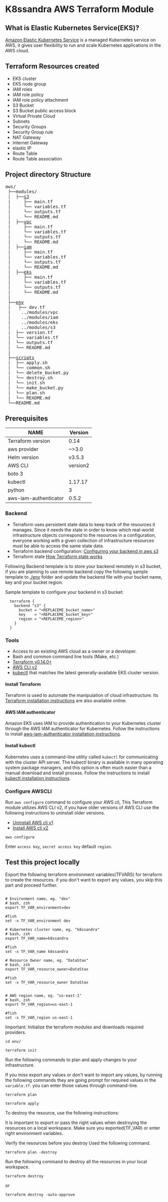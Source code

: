 # K8ssandra AWS Terraform Module

## What is Elastic Kubernetes Service(EKS)?
[Amazon Elastic Kubernetes Service](https://docs.aws.amazon.com/eks/latest/userguide/what-is-eks.html) is a managed Kubernetes service on AWS, it gives user flexibility to run and scale Kubernetes applications in the AWS cloud.


## Terraform Resources created
* EKS cluster
* EKS node group
* IAM roles
* IAM role policy
* IAM role policy attachment
* S3 Bucket
* S3 Bucket public access block
* Virtual Private Cloud
* Subnets
* Security Groups
* Security Group rule
* NAT Gateway
* Internet Gateway
* elastic IP
* Route Table
* Route Table association

## Project directory Structure
<pre>
aws/
 ├──modules/
 |  ├──<a href="modules/s3/README.md">s3</a>
 |     ├── main.tf 
 |     └── variables.tf 
 |     └── outputs.tf 
 |     └── README.md 
 |  ├──<a href="modules/vpc/README.md">vpc</a>
 |     ├── main.tf 
 |     └── variables.tf 
 |     └── outputs.tf 
 |     └── README.md 
 |  ├──<a href="modules/iam/README.md">iam</a>
 |     ├── main.tf 
 |     └── variables.tf 
 |     └── outputs.tf 
 |     └── README.md
 |  ├──<a href="modules/eks/README.md">eks</a>
 |     ├── main.tf 
 |     └── variables.tf 
 |     └── outputs.tf 
 |     └── README.md
 |
 ├──<a href="env/README.md">env</a>
 |   ├── dev.tf
 |    ../modules/vpc
 |    ../modules/iam
 |    ../modules/eks
 |    ../modules/s3
 |  ├── version.tf 
 |  └── variables.tf 
 |  └── outputs.tf
 |  └── README.md
 |
 ├──<a href="scripts/README.md">scripts</a>
 |  ├── apply.sh
 |  └── common.sh
 |  └── delete_bucket.py
 |  └── destroy.sh
 |  └── init.sh
 |  └── make_bucket.py
 |  └── plan.sh
 |  └── README.md
 └──README.md
</pre>

## Prerequisites

|       NAME          |   Version  | 
|---------------------|------------|
| Terraform version   |   0.14     |
| aws provider        |   ~>3.0    |
| Helm version        |   v3.5.3   |
|   AWS CLI           |  version2  |
|   boto 3            |            |   
|  kubectl            |  1.17.17   |
|  python             |    3       |
|aws-iam-authenticator|   0.5.2    |

### Backend
  * Terraform uses persistent state data to keep track of the resources it manages. Since it needs the state in order to know which real-world infrastructure objects correspond to the resources in a configuration, everyone working with a given collection of infrastructure resources must be able to access the same state data.
  * Terraform backend configuration: 
  [Configuring your backend in aws s3](https://www.terraform.io/docs/language/settings/backends/s3.html)
  * Terraform state
  [How Terraform state works](https://www.terraform.io/docs/language/state/index.html)

Following Backend template is to store your backend remotely in s3 bucket, if you are planning to use remote backend copy the following sample template to [./env](#./env) folder and update the backend file with your bucket name, key and your bucket region.

Sample template to configure your backend in s3 bucket:
```
  terraform {
    backend "s3" {
      bucket = "<REPLACEME_bucket_name>"
      key    = "<REPLACEME_bucket_key>"
      region = "<REPLACEME_region>"
    }
  }
```   
### Tools

* Access to an existing AWS cloud as a owner or a developer.
* Bash and common command line tools (Make, etc.)
* [Terraform v0.14.0+](https://www.terraform.io/downloads.html)
* [AWS CLI v2](https://docs.aws.amazon.com/cli/latest/userguide/install-cliv2.html)
* [kubectl](https://kubernetes.io/docs/reference/kubectl/overview/) that matches the latest generally-available EKS cluster version.

#### Install Terraform

Terraform is used to automate the manipulation of cloud infrastructure. Its [Terraform installation instructions](https://www.terraform.io/intro/getting-started/install.html) are also available online.

#### AWS IAM authenticator

Amazon EKS uses IAM to provide authentication to your Kubernetes cluster through the AWS IAM authenticator for Kubernetes. Follow the instructions to install [aws-iam-authenticator installation instructions](https://docs.aws.amazon.com/eks/latest/userguide/install-aws-iam-authenticator.html).

#### Install kubectl
Kubernetes uses a command-line utility called `kubectl` for communicating with the cluster API server. The kubectl binary is available in many operating system package managers, and this option is often much easier than a manual download and install process. Follow the instructions to install [kubectl installation instructions](https://docs.aws.amazon.com/eks/latest/userguide/install-kubectl.html).

### Configure AWSCLI
Run `aws configure` command to configure your AWS cli, This Terraform module utilizes AWS CLI v2, if you have older versions of AWS CLI use the following instructions to uninstall older versions.

* [Uninstall AWS cli v1](https://docs.aws.amazon.com/cli/latest/userguide/install-linux.html)
* [Install AWS cli v2](https://docs.aws.amazon.com/cli/latest/userguide/install-cliv2.html)

```console
aws configure
```
Enter `access key`, `secret access key` default `region`.

## Test this project locally

Export the following terraform environment variables(TFVARS) for terraform to create the resources. if you don't want to export any values, you skip this part and proceed further. 

```console

# Environment name, eg. "dev"
# bash, zsh
export TF_VAR_environment=dev

#fish
set -x TF_VAR_environment dev

# Kubernetes cluster name, eg. "k8ssandra"
# bash, zsh
export TF_VAR_name=k8ssandra

#fish
set -x TF_VAR_name k8ssandra

# Resource Owner name, eg. "DataStax"
# bash, zsh
export TF_VAR_resource_owner=DataStax

#fish
set -x TF_VAR_resource_owner DataStax


# AWS region name, eg. "us-east-1" 
# bash, zsh
export TF_VAR_region=us-east-1

#fish
set -x TF_VAR_region us-east-1

```

Important: Initialize the terraform modules and downloads required providers.

```console
cd env/

terraform init
```

Run the following commands to plan and apply changes to your infrastructure.

If you miss export any values or don't want to import any values, by running the following commands they are going prompt for required values in the `variable.tf`. you can enter those values through command-line.

```console 
terraform plan

terraform apply
```

To destroy the resource, use the following instructions:

It is important to export or pass the right values when destroying the resources on a local workspace. Make sure you exported(TF_VAR) or enter right environment variables.

Verify the resources before you destroy Used the following command.

```console
terraform plan -destroy
```

Run the following command to destroy all the resources in your local workspace.

```console
terraform destroy
```
or 

```console
terraform destroy -auto-approve
```
